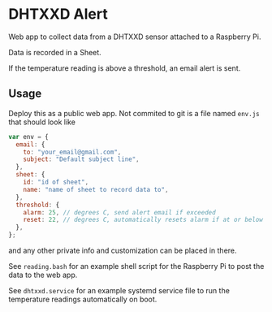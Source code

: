 # DHTXXD Alert

Web app to collect data from a DHTXXD sensor attached to a Raspberry Pi.

Data is recorded in a Sheet.

If the temperature reading is above a threshold, an email alert is sent.

## Usage

Deploy this as a public web app. Not commited to git is a file named `env.js`
that should look like

```js
var env = {
  email: {
    to: "your_email@gmail.com",
    subject: "Default subject line",
  },
  sheet: {
    id: "id of sheet",
    name: "name of sheet to record data to",
  },
  threshold: {
    alarm: 25, // degrees C, send alert email if exceeded
    reset: 22, // degrees C, automatically resets alarm if at or below
  },
};
```

and any other private info and customization can be placed in there.

See `reading.bash` for an example shell script for the Raspberry Pi to post the
data to the web app.

See `dhtxxd.service` for an example systemd service file to run the temperature
readings automatically on boot.
